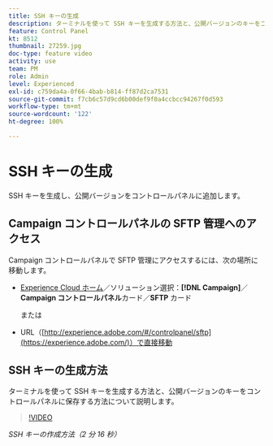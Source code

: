 ```yaml
---
title: SSH キーの生成
description: ターミナルを使って SSH キーを生成する方法と、公開バージョンのキーをコントロールパネルに保存する方法について説明します。
feature: Control Panel
kt: 8512
thumbnail: 27259.jpg
doc-type: feature video
activity: use
team: PM
role: Admin
level: Experienced
exl-id: c759da4a-0f66-4bab-b814-ff87d2ca7531
source-git-commit: f7cb6c57d9cd6b00def9f0a4ccbcc94267f0d593
workflow-type: tm+mt
source-wordcount: '122'
ht-degree: 100%

---
```


# SSH キーの生成

SSH キーを生成し、公開バージョンをコントロールパネルに追加します。

## Campaign コントロールパネルの SFTP 管理へのアクセス

Campaign コントロールパネルで SFTP 管理にアクセスするには、次の場所に移動します。

* [Experience Cloud ホーム](https://experience.adobe.com/#/home)／ソリューション選択：**[!DNL Campaign]**／**Campaign コントロールパネル**&#x200B;カード／**SFTP** カード

   または

* URL（[http://experience.adobe.com/#/controlpanel/sftp](https://experience.adobe.com/)）で直接移動

## SSH キーの生成方法

ターミナルを使って SSH キーを生成する方法と、公開バージョンのキーをコントロールパネルに保存する方法について説明します。

>[!VIDEO](https://video.tv.adobe.com/v/27259?quality=12)

*SSH キーの作成方法（2 分 16 秒）*
